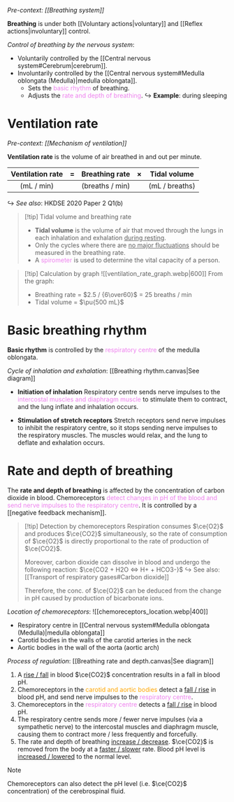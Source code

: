 *Pre-context: [[Breathing system]]*

**Breathing** is under both [[Voluntary actions|voluntary]] and [[Reflex actions|involuntary]] control.

*Control of breathing by the nervous system*:
- <span class="hi-green">Voluntarily controlled</span> by the [[Central nervous system#Cerebrum|cerebrum]].
- <span class="hi-green">Involuntarily controlled</span> by the [[Central nervous system#Medulla oblongata (Medulla)|medulla oblongata]].
	- Sets the <span style="color: violet">basic rhythm</span> of breathing.
	- Adjusts the <span style="color: violet">rate and depth of breathing</span>.
  ↪️ **Example**: during sleeping

# Ventilation rate
*Pre-context: [[Mechanism of ventilation]]*

**Ventilation rate** is the volume of air breathed in and out per minute.

| **Ventilation rate** |  =  | **Breathing rate** |  ×  | **Tidal volume** |
| :------------------: | :-: | :----------------: | :-: | :--------------: |
|      (mL / min)      |     |  (breaths / min)   |     |  (mL / breaths)  |
↪️ *See also*: HKDSE 2020 Paper 2 Q1(b)

> [!tip] Tidal volume and breathing rate
> - **Tidal volume** is the volume of air that moved through the lungs in each inhalation and exhalation <u>during resting</u>.
> - Only the cycles where there are <u>no major fluctuations</u> should be measured in the breathing rate.
> - A <span style="color: violet">spirometer</span> is used to determine the vital capacity of a person.

> [!tip] Calculation by graph
> ![[ventilation_rate_graph.webp|600]]
> From the graph:
> - Breathing rate = $2.5 / {6\over60}$ = 25 breaths / min
> - Tidal volume = $\pu{500 mL}$

# Basic breathing rhythm
**Basic rhythm** is controlled by the <span style="color: violet">respiratory centre</span> of the <span class="hi-blue">medulla oblongata</span>.

*Cycle of inhalation and exhalation*: [[Breathing rhythm.canvas|See diagram]]
- **Initiation of inhalation**
  <span class="hi-blue">Respiratory centre</span> sends nerve impulses to the <span style="color: violet">intercostal muscles and diaphragm muscle</span> to stimulate them to contract, and the lung inflate and inhalation occurs.

- **Stimulation of stretch receptors**
  <span class="hi-blue">Stretch receptors</span> send nerve impulses to <span class="hi-green">inhibit the respiratory centre</span>, so it stops sending nerve impulses to the respiratory muscles. The muscles would relax, and the lung to deflate and exhalation occurs.

# Rate and depth of breathing
The **rate and depth of breathing** is affected by the <span class="hi-green">concentration of carbon dioxide in blood</span>. <span class="hi-blue">Chemoreceptors</span> <span style="color: violet">detect changes in pH of the blood and send nerve impulses to the respiratory centre</span>. It is controlled by a [[negative feedback mechanism]].

> [!tip] Detection by chemoreceptors
> Respiration consumes $\ce{O2}$ and produces $\ce{CO2}$ simultaneously, so the rate of consumption of $\ce{O2}$ is directly proportional to the rate of production of $\ce{CO2}$.
> 
> Moreover, carbon dioxide can dissolve in blood and undergo the following reaction: $\ce{CO2 + H2O <=> H+ + HCO3-}$
> ↪️ See also: [[Transport of respiratory gases#Carbon dioxide]]
> 
> Therefore, the conc. of $\ce{O2}$ can be deduced from the change in pH caused by production of bicarbonate ions.

*Location of chemoreceptors*:
![[chemoreceptors_location.webp|400]]
- <span class="hi-blue">Respiratory centre</span> in [[Central nervous system#Medulla oblongata (Medulla)|medulla oblongata]]
- <span class="hi-blue">Carotid bodies</span> in the walls of the carotid arteries in the neck
- <span class="hi-blue">Aortic bodies</span> in the wall of the aorta (aortic arch)

*Process of regulation*: [[Breathing rate and depth.canvas|See diagram]]
1. A <u>rise / fall</u> in blood $\ce{CO2}$ concentration results in a fall in blood pH.
2. <span class="hi-blue">Chemoreceptors</span> in the <span style="color: orange">carotid and aortic bodies</span> detect a <u>fall / rise</u> in blood pH, and send nerve impulses to the <span style="color: violet">respiratory centre</span>.
3. <span class="hi-blue">Chemoreceptors</span> in the <span style="color: violet">respiratory centre</span> detects a <u>fall / rise</u> in blood pH.
4. The respiratory centre sends <span class="hi-green">more / fewer</span> nerve impulses (via a sympathetic nerve) to the intercostal muscles and diaphragm muscle, causing them to contract <span class="hi-green">more / less</span> frequently and forcefully.
5. The rate and depth of breathing <u>increase / decrease</U>. $\ce{CO2}$ is removed from the body at a <u>faster / slower</u> rate. Blood pH level is <u>increased / lowered</u> to the normal level.

> [!note]
> Chemoreceptors can also detect the pH level (i.e. $\ce{CO2}$ concentration) of the cerebrospinal fluid.
